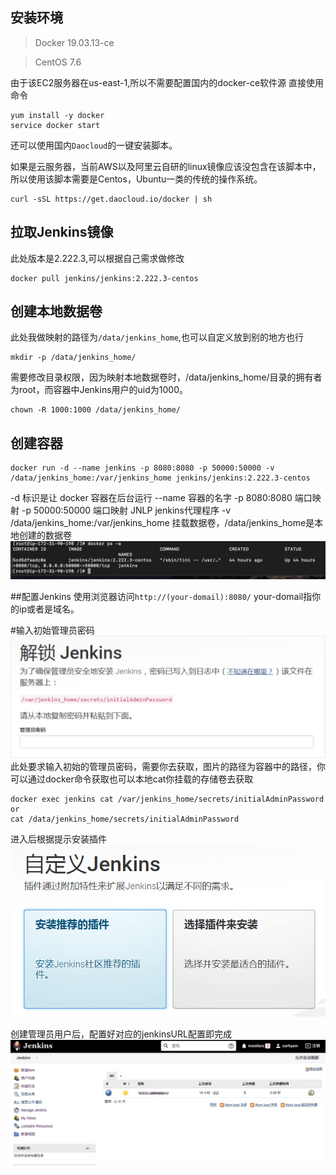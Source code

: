 ## 安装环境
>Docker 19.03.13-ce

>CentOS 7.6

由于该EC2服务器在us-east-1,所以不需要配置国内的docker-ce软件源
直接使用命令
```shell script
yum install -y docker
service docker start 
```
还可以使用国内`Daocloud`的一键安装脚本。

如果是云服务器，当前AWS以及阿里云自研的linux镜像应该没包含在该脚本中，所以使用该脚本需要是Centos，Ubuntu一类的传统的操作系统。
```
curl -sSL https://get.daocloud.io/docker | sh
```
## 拉取Jenkins镜像
此处版本是2.222.3,可以根据自己需求做修改
```shell script
docker pull jenkins/jenkins:2.222.3-centos
```

## 创建本地数据卷
此处我做映射的路径为`/data/jenkins_home`,也可以自定义放到别的地方也行
```shell script
mkdir -p /data/jenkins_home/
```
需要修改目录权限，因为映射本地数据卷时，/data/jenkins_home/目录的拥有者为root，而容器中Jenkins用户的uid为1000。
```shell script
chown -R 1000:1000 /data/jenkins_home/
```

## 创建容器
```shell script
docker run -d --name jenkins -p 8080:8080 -p 50000:50000 -v /data/jenkins_home:/var/jenkins_home jenkins/jenkins:2.222.3-centos
```
-d 标识是让 docker 容器在后台运行
--name 容器的名字
-p 8080:8080 端口映射
-p 50000:50000 端口映射 JNLP jenkins代理程序
-v /data/jenkins_home:/var/jenkins_home 挂载数据卷，/data/jenkins_home是本地创建的数据卷
![jenkins container](_images/jenkins-image.png)

##配置Jenkins
使用浏览器访问`http://(your-domail):8080/` your-domail指你的ip或者是域名。  

#输入初始管理员密码
![jenkins install-1](_images/jenkins-install-1.png)
此处要求输入初始的管理员密码，需要你去获取，图片的路径为容器中的路径，你可以通过docker命令获取也可以本地cat你挂载的存储卷去获取
```shell script
docker exec jenkins cat /var/jenkins_home/secrets/initialAdminPassword
or
cat /data/jenkins_home/secrets/initialAdminPassword
```

进入后根据提示安装插件
![jenkins install-1](_images/jenkins-install-2.png)

创建管理员用户后，配置好对应的jenkinsURL配置即完成
![jenkins page](_images/jenkins-page.jpg)